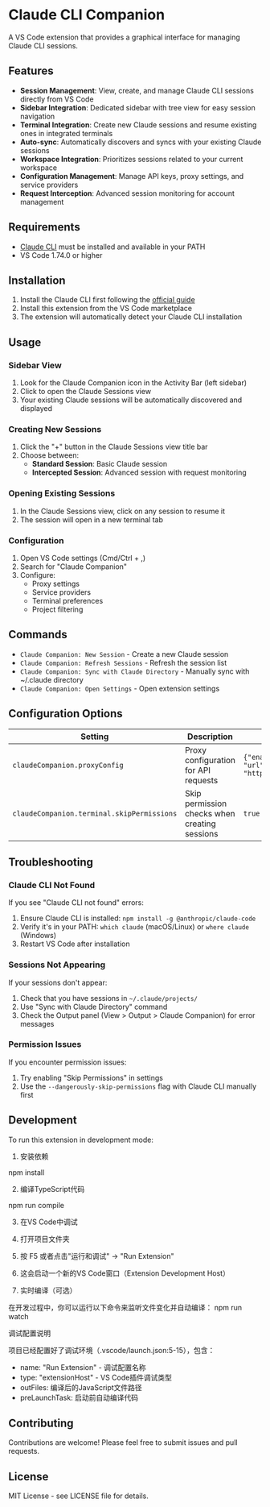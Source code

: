# Claude CLI Companion

A VS Code extension that provides a graphical interface for managing Claude CLI sessions.

## Features

- **Session Management**: View, create, and manage Claude CLI sessions directly from VS Code
- **Sidebar Integration**: Dedicated sidebar with tree view for easy session navigation
- **Terminal Integration**: Create new Claude sessions and resume existing ones in integrated terminals
- **Auto-sync**: Automatically discovers and syncs with your existing Claude sessions
- **Workspace Integration**: Prioritizes sessions related to your current workspace
- **Configuration Management**: Manage API keys, proxy settings, and service providers
- **Request Interception**: Advanced session monitoring for account management

## Requirements

- [Claude CLI](https://github.com/anthropics/claude-code) must be installed and available in your PATH
- VS Code 1.74.0 or higher

## Installation

1. Install the Claude CLI first following the [official guide](https://github.com/anthropics/claude-code)
2. Install this extension from the VS Code marketplace
3. The extension will automatically detect your Claude CLI installation

## Usage

### Sidebar View

1. Look for the Claude Companion icon in the Activity Bar (left sidebar)
2. Click to open the Claude Sessions view
3. Your existing Claude sessions will be automatically discovered and displayed

### Creating New Sessions

1. Click the "+" button in the Claude Sessions view title bar
2. Choose between:
   - **Standard Session**: Basic Claude session
   - **Intercepted Session**: Advanced session with request monitoring

### Opening Existing Sessions

1. In the Claude Sessions view, click on any session to resume it
2. The session will open in a new terminal tab

### Configuration

1. Open VS Code settings (Cmd/Ctrl + ,)
2. Search for "Claude Companion"
3. Configure:
   - Proxy settings
   - Service providers
   - Terminal preferences
   - Project filtering

## Commands

- `Claude Companion: New Session` - Create a new Claude session
- `Claude Companion: Refresh Sessions` - Refresh the session list
- `Claude Companion: Sync with Claude Directory` - Manually sync with ~/.claude directory
- `Claude Companion: Open Settings` - Open extension settings

## Configuration Options

| Setting | Description | Default |
|---------|-------------|---------|
| `claudeCompanion.proxyConfig` | Proxy configuration for API requests | `{"enabled": false, "url": "http://127.0.0.1:1087"}` |
| `claudeCompanion.terminal.skipPermissions` | Skip permission checks when creating sessions | `true` |

## Troubleshooting

### Claude CLI Not Found

If you see "Claude CLI not found" errors:

1. Ensure Claude CLI is installed: `npm install -g @anthropic/claude-code`
2. Verify it's in your PATH: `which claude` (macOS/Linux) or `where claude` (Windows)
3. Restart VS Code after installation

### Sessions Not Appearing

If your sessions don't appear:

1. Check that you have sessions in `~/.claude/projects/`
2. Use "Sync with Claude Directory" command
3. Check the Output panel (View > Output > Claude Companion) for error messages

### Permission Issues

If you encounter permission issues:

1. Try enabling "Skip Permissions" in settings
2. Use the `--dangerously-skip-permissions` flag with Claude CLI manually first

## Development

To run this extension in development mode:

 1. 安装依赖

  npm install

  2. 编译TypeScript代码

  npm run compile

  3. 在VS Code中调试

  1. 打开项目文件夹
  2. 按 F5 或者点击"运行和调试" → "Run Extension"
  3. 这会启动一个新的VS Code窗口（Extension Development Host）

  4. 实时编译（可选）

  在开发过程中，你可以运行以下命令来监听文件变化并自动编译：
  npm run watch

  调试配置说明

  项目已经配置好了调试环境（.vscode/launch.json:5-15），包含：
  - name: "Run Extension" - 调试配置名称
  - type: "extensionHost" - VS Code插件调试类型
  - outFiles: 编译后的JavaScript文件路径
  - preLaunchTask: 启动前自动编译代码

## Contributing

Contributions are welcome! Please feel free to submit issues and pull requests.

## License

MIT License - see LICENSE file for details.